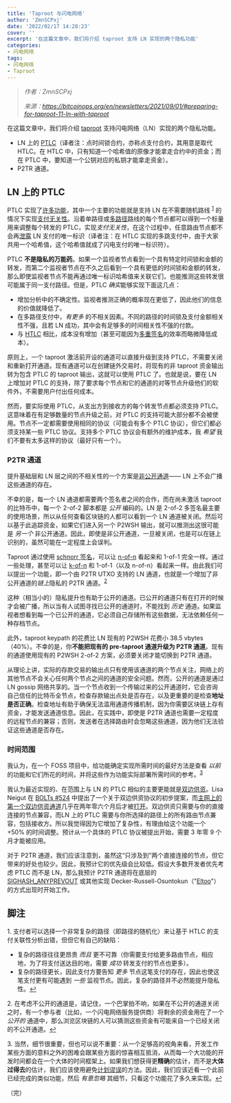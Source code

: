 ```yaml
---
title: 'Taproot 与闪电网络'
author: 'ZmnSCPxj'
date: '2022/02/17 14:28:23'
cover: ''
excerpt: '在这篇文章中，我们将介绍 taproot 支持 LN 实现的两个隐私功能'
categories:
- 闪电网络
tags:
- 闪电网络
- Taproot
---
```



> *作者：ZmnSCPxj*
> 
> *来源：<https://bitcoinops.org/en/newsletters/2021/09/01/#preparing-for-taproot-11-ln-with-taproot>*



在这篇文章中，我们将介绍 [taproot](https://bitcoinops.org/en/topics/taproot/) 支持闪电网络（LN）实现的两个隐私功能。

- LN 上的 [PTLC](https://bitcoinops.org/en/topics/ptlc/)（译者注：点时间锁合约，亦称点支付合约，其用意是取代 HTLC。在 HTLC 中，只有知道一个哈希值的原像才能拿走合约中的资金；而在 PTLC 中，要知道一个公钥对应的私钥才能拿走资金）。
- P2TR 通道。

## LN 上的 PTLC

PTLC 实现了[许多功能](https://suredbits.com/payment-points-monotone-access-structures/)，其中一个主要的功能就是支持 LN 在不需要随机路线 <sup><a href="#note1" id="jump-1">1</a></sup> 的情况下实现[支付无关性](https://bitcoinops.org/en/newsletters/2021/08/25/#preparing-for-taproot-10-ptlcs)。沿着单路径或[多路径](https://bitcoinops.org/en/topics/multipath-payments/)路线的每个节点都可以得到一个标量用来调整每个转发的 PTLC，实现*支付无关性*，在这个过程中，任意路由节点都不会再[泄露](https://bitcoinops.org/en/newsletters/2021/08/25/#privacy-problems-with-htlcs) LN 支付的唯一标识（译者注：在 HTLC 实现的多跳支付中，由于大家共用一个哈希值，这个哈希值就成了闪电支付的唯一标识符）。

PTLC **不是隐私的万能药**。如果一个监视者节点看到一个具有特定时间锁和金额的转发，而第二个监视者节点在不久之后看到一个具有更低的时间锁和金额的转发，那么即使监视者节点不能再通过唯一标识哈希值来关联它们，也能推测这些转发很可能属于同一支付路径。但是，PTLC *确实*能够实现下面这几点：

- 增加分析中的不确定性。监视者推测正确的概率现在更低了，因此他们的信息的价值就降低了。
- 在多路径支付中，*有更多* 的不相关因素。不同的路径的时间锁及支付金额相关性不强，且若 LN 成功，其中会有足够多的时间相关性不强的付款。
- 与 [HTLC](https://bitcoinops.org/en/topics/htlc/) 相比，成本没有增加（甚至可能因为[多重签名](https://bitcoinops.org/en/newsletters/2021/08/04/#preparing-for-taproot-7-multisignatures)的效率而略微降低成本）。

原则上，一个 taproot 激活前开设的通道可以直接升级到支持 PTLC，不需要关闭和重新打开通道。现有通道可以在创建链外交易时，将现有的非 taproot 资金输出转为包含 PTLC 的 taproot 输出，这就可以使用 PTLC 了。也就是说，要在 LN 上增加对 PTLC 的支持，除了要求每个节点和它的通道的对等节点升级他们的软件外，不需要用户付出任何成本。

然而，要实际使用 PTLC，从支出方到接收方的每个转发节点都必须支持 PTLC。这意味着在有足够数量的节点升级之前，对 PTLC 的支持可能大部分都不会被使用。节点不一定都需要使用相同的协议（可能会有多个 PTLC 协议），但它们都必须支持某一些 PTLC 协议。支持多个 PTLC 协议会有额外的维护成本，我 *希望* 我们不要有太多这样的协议（最好只有一个）。

### P2TR 通道

提升基础层和 LN 层之间的不相关性的一个方案是[非公开通道](https://bitcoinops.org/en/topics/unannounced-channels/)—— LN 上不会广播这些通道的存在。

不幸的是，每一个 LN 通道都需要两个签名者之间的合作，而在尚未激活 taproot 的比特币中，每一个 2-of-2 脚本都是 *公开* 编码的。LN 是 2-of-2 多签名最主要的使用场景，所以从任何查看区块链的人都可以看到一个 LN 通道被关闭。然后可以基于此追踪资金，如果它们进入另一个 P2WSH 输出，就可以推测出这很可能是 *另一个* 非公开通道。因此，即使是非公开通道，一旦被关闭，也是可以在链上识别的，虽然可能在一定程度上会误判。

Taproot 通过使用 [schnorr 签名](https://bitcoinops.org/en/topics/schnorr-signatures/)，可以让 [n-of-n](https://bitcoinops.org/en/topics/schnorr-signatures/) 看起来和 1-of-1 完全一样。通过一些处理，甚至可以让 [k-of-n](https://bitcoinops.org/en/topics/threshold-signature/) 和 1-of-1（以及 n-of-n）看起来一样。由此我们可以提出一个功能，即一个由 P2TR UTXO 支持的 LN 通道，也就是一个增加了非公开通道的*链上*隐私的 P2TR 通道。<sup><a href="#note2" id="jump-2">2</a></sup>

这种（相当小的）隐私提升也有助于公开的通道。已公开的通道只有在打开的时候才会被广播，所以当有人试图寻找已公开的通道时，不能找到 *历史* 通道。如果监视者想看到每一个已公开的通道，它必须自己存储所有这些数据，无法依赖任何一种存档节点。

此外，taproot keypath 的花费比 LN 现有的 P2WSH 花费小 38.5 vbytes（40%）。不幸的是，你**不能把现有的 pre-taproot 通道升级为 P2TR 通道**。现有的通道使用现有的 P2WSH 2-of-2 方案，必须要关闭才能切换到 P2TR 通道。

从理论上讲，实际的存款交易的输出点只有使用该通道的两个节点关注，网络上的其他节点不会关心任何两个节点之间的通道的安全问题。然而，公开的通道是通过 LN gossip 网络共享的。当一个节点收到一个传输过来的公开通道时，它会咨询自己信任的比特币全节点，检查存款输出点处是否存在，以及更重要的是检查**地址是否正确**。检查地址有助于确保无法滥用通道传播机制，因为你需要区块链上存有资金，才能发送通道信息。因此，在实践中，即使是 P2TR 通道也需要一定程度的远程节点的兼容；否则，发送者在选择路由时会忽略这些通道，因为他们无法验证这些通道是否存在。

### 时间范围

我认为，在一个 FOSS 项目中，给功能确定实现所需时间的最好方法是查看 *以前* 的功能和它们所花的时间，并将这些作为功能实际部署所需时间的参考。<sup><a href="#note3" id="jump-3">3</a></sup>

我认为最近实现的、在范围上与 LN 的 PTLC 相似的主要更能就是[双边供资](https://bitcoinops.org/en/topics/dual-funding/)。Lisa Neigut 在 [BOLTs #524](https://github.com/lightningnetwork/lightning-rfc/issues/524) 中提出了一个关于双边供资协议的初步提案，而[主网上的第一个双边供资通道](https://medium.com/blockstream/c-lightning-opens-first-dual-funded-mainnet-lightning-channel-ada6b32a527c)几乎在两年零六个月后才被[打开](https://blockstream.info/tx/91538cbc4aca767cb77aa0690c2a6e710e095c8eb6d8f73d53a3a29682cb7581)。双边供资只需要与你的直接连接的节点兼容，而LN 上的 PTLC 需要与你所选择的路径上的所有路由节点兼容，包括接收方。所以我觉得因为它增加了复杂性，有理由给这个功能一个 +50% 的时间调整。预计从一个具体的 PTLC 协议被提出开始，需要 3 年零 9 个月才能被应用。

对于 P2TR 通道，我们应该注意到，虽然这“只涉及到”两个直接连接的节点，但它带来的好处也较少。因此，我预计它的优先级会比较低。假设大多数开发者优先考虑 PTLC 而不是 LN，那么我预计 P2TR 通道将在底层的 [SIGHASH_ANYPREVOUT](https://bitcoinops.org/en/topics/sighash_anyprevout/) 或其他实现 Decker-Russell-Osuntokun（"[Eltoo](https://bitcoinops.org/en/topics/eltoo/)"）的方式出现时开始工作。

## 脚注

<a id="note1">1</a>. 支付者可以选择一个非常复杂的路径（即路径的随机化）来让基于 HTLC 的支付关联性分析出错，但但它有自己的缺陷：

- 复杂的路径往往更昂贵 *而且* 更不可靠（你需要支付给更多路由节点，相应地，为了将支付送达目的地，需要 *成功* 转发支付的节点也更多）。
- 复杂的路径更长，因此支付方要告知 *更多* 节点这笔支付的存在，因此也使这笔支付更有可能遇到 *一些* 监视节点。因此，复杂的路径并不必然能提升隐私性。<a href="#jump-1">↩</a>

<a id="note2">2</a>. 在考虑不公开的通道是，请记住，一个巴掌拍不响，如果在不公开的通道关闭之时，有一个参与者（比如，一个闪电网络服务提供商）将剩余的资金用在了一个 *公开的* 通道中，那么浏览区块链的人可以猜测这些资金有可能来自一个已经关闭的不公开通道。<a href="#jump-2">↩</a>

<a id="note3">3</a>. 当然，细节很重要，但也可以说不重要：从一个足够高的视角来看，开发工作某些方面的意料之外的困难会跟某些方面的惊喜相互抵消，从而每一个大功能的开发时间都会在一个大体的时间框架上。如果我们想获得更**精确**的估计，而不是**大体过得去**的估计，我们应该使用避免[计划谬误](https://en.wikipedia.org/wiki/Planning_fallacy)的方法。因此，我们应该近看一个此前已经完成的类似功能，然后 *有意忽略* 其细节，只看这个功能花了多久来实现。<a href="#jump-3">↩</a>

（完）
